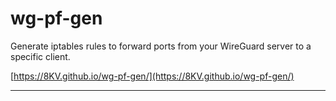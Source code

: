 # wg-pf-gen

Generate iptables rules to forward ports from your WireGuard server to a specific client.

[https://8KV.github.io/wg-pf-gen/](https://8KV.github.io/wg-pf-gen/)

---
